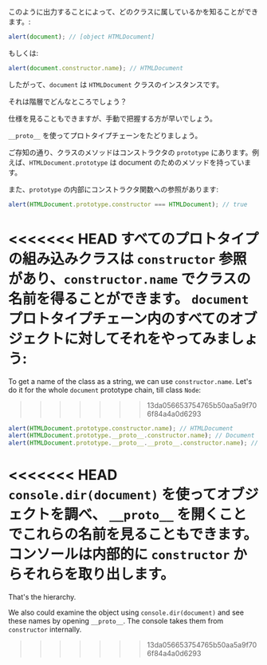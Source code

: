 
このように出力することによって、どのクラスに属しているかを知ることができます。:

```js run
alert(document); // [object HTMLDocument]
```

もしくは:

```js run
alert(document.constructor.name); // HTMLDocument
```

したがって、`document` は `HTMLDocument` クラスのインスタンスです。

それは階層でどんなところでしょう？

仕様を見ることもできますが、手動で把握する方が早いでしょう。

`__proto__` を使ってプロトタイプチェーンをたどりましょう。

ご存知の通り、クラスのメソッドはコンストラクタの `prototype` にあります。例えば、`HTMLDocument.prototype` は document のためのメソッドを持っています。

また、`prototype` の内部にコンストラクタ関数への参照があります:

```js run
alert(HTMLDocument.prototype.constructor === HTMLDocument); // true
```

<<<<<<< HEAD
すべてのプロトタイプの組み込みクラスは `constructor` 参照があり、`constructor.name` でクラスの名前を得ることができます。 `document`プロトタイプチェーン内のすべてのオブジェクトに対してそれをやってみましょう:
=======
To get a name of the class as a string, we can use `constructor.name`. Let's do it for the whole `document` prototype chain, till class `Node`:
>>>>>>> 13da056653754765b50aa5a9f706f84a4a0d6293

```js run
alert(HTMLDocument.prototype.constructor.name); // HTMLDocument
alert(HTMLDocument.prototype.__proto__.constructor.name); // Document
alert(HTMLDocument.prototype.__proto__.__proto__.constructor.name); // Node
```

<<<<<<< HEAD
`console.dir(document)` を使ってオブジェクトを調べ、 `__proto__` を開くことでこれらの名前を見ることもできます。コンソールは内部的に `constructor` からそれらを取り出します。
=======
That's the hierarchy.

We also could examine the object using `console.dir(document)` and see these names by opening `__proto__`. The console takes them from `constructor` internally.
>>>>>>> 13da056653754765b50aa5a9f706f84a4a0d6293
